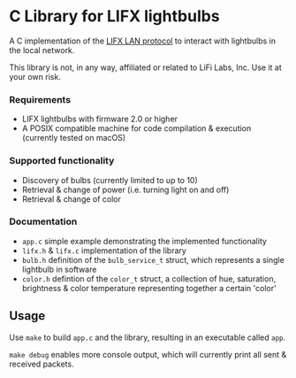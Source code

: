 # C Library for LIFX lightbulbs

A C implementation of the [LIFX LAN protocol](https://lan.developer.lifx.com) to interact with lightbulbs in the local network.

This library is not, in any way, affiliated or related to LiFi Labs, Inc. Use it at your own risk.

### Requirements
- LIFX lightbulbs with firmware 2.0 or higher
- A POSIX compatible machine for code compilation & execution (currently tested on macOS)

### Supported functionality
- Discovery of bulbs (currently limited to up to 10)
- Retrieval & change of power (i.e. turning light on and off) 
- Retrieval & change of color

### Documentation
- `app.c` simple example demonstrating the implemented functionality
- `lifx.h` & `lifx.c` implementation of the library
- `bulb.h` definition of the `bulb_service_t` struct, which represents a single lightbulb in software
- `color.h` defintion of the `color_t` struct, a collection of hue, saturation, brightness & color temperature representing together a certain 'color'

## Usage
Use `make` to build `app.c` and the library, resulting in an executable called `app`.

`make debug` enables more console output, which will currently print all sent & received packets.
